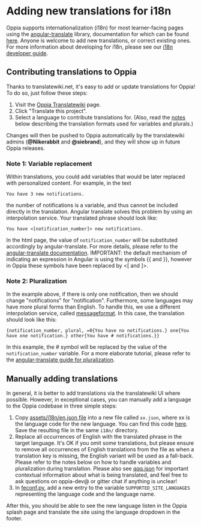 # Adding new translations for i18n

Oppia supports internationalization (i18n) for most learner-facing pages using the [angular-translate](http://angular-translate.github.io/) library, documentation for which can be found [here](https://angular-translate.github.io/docs/#/guide). Anyone is welcome to add new translations, or correct existing ones. For more information about developing for i18n, please see our [i18n developer guide](https://github.com/oppia/oppia/wiki/How-to-develop-for-i18n).

## Contributing translations to Oppia

Thanks to translatewiki.net, it's easy to add or update translations for Oppia! To do so, just follow these steps:

1. Visit the [Oppia Translatewiki](https://translatewiki.net/wiki/Translating:Oppia) page.
2. Click "Translate this project".
3. Select a language to contribute translations for. (Also, read the [notes](https://github.com/oppia/oppia/wiki/Adding-new-translations-for-i18n#note-1-variable-replacement) below describing the translation formats used for variables and plurals.)

Changes will then be pushed to Oppia automatically by the translatewiki admins (**@Nikerabbit** and **@siebrand**), and they will show up in future Oppia releases.

### Note 1: Variable replacement

Within translations, you could add variables that would be later replaced with personalized content. For example, in the text

    You have 3 new notifications.

the number of notifications is a variable, and thus cannot be included directly in the translation. Angular translate solves this problem by using an interpolation service. Your translated phrase should look like:

    You have <[notification_number]> new notifications.

In the html page, the value of `notification_number` will be substituted accordingly by angular-translate. For more details, please refer to the [angular-translate documentation](https://angular-translate.github.io/docs/#/guide/06_variable-replacement). IMPORTANT: the default mechanism of indicating an expression in Angular is using the symbols {{ and }}, however in Oppia these symbols have been replaced by <[ and ]>.

### Note 2: Pluralization

In the example above, if there is only one notification, then we should change "notifications" for "notification". Furthermore, some languages may have more plural forms than English. To handle this, we use a different interpolation service, called [messageformat](https://github.com/SlexAxton/messageformat.js/). In this case, the translation should look like this:

```
{notification_number, plural, =0{You have no notifications.} one{You have one notification.} other{You have # notifications.}}
```

In this example, the # symbol will be replaced by the value of the `notification_number` variable. For a more elaborate tutorial, please refer to the [angular-translate guide for pluralization](http://angular-translate.github.io/docs/#/guide/14_pluralization). 


## Manually adding translations

In general, it is better to add translations via the translatewiki UI where possible. However, in exceptional cases, you can manually add a language to the Oppia codebase in three simple steps:

1. Copy [assets/i18n/en.json file](https://github.com/oppia/oppia/blob/develop/assets/i18n/en.json) into a new file called `xx.json`, where xx is the language code for the new language. You can find this code [here](https://en.wikipedia.org/wiki/List_of_ISO_639-1_codes). Save the resulting file in the same `i18n/` directory.
2. Replace all occurrences of English with the translated phrase in the target language. It's OK if you omit some translations, but please ensure to remove all occurrences of English translations from the file as when a translation key is missing, the English variant will be used as a fall-back. Please refer to the notes below on how to handle variables and pluralization during translation. Please also see [qqq.json](https://github.com/oppia/oppia/blob/develop/assets/i18n/qqq.json) for important contextual information about what is being translated, and feel free to ask questions on oppia-dev@ or gitter chat if anything is unclear!
3. In [feconf.py](https://github.com/oppia/oppia/blob/develop/feconf.py), add a new entry to the variable  `SUPPORTED_SITE_LANGUAGES` representing the language code and the language name.

After this, you should be able to see the new language listen in the Oppia splash page and translate the site  using the language dropdown in the footer.